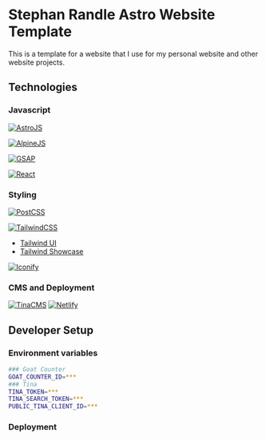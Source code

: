# Stephan Randle Astro Website Template

This is a template for a website that I use for my personal website and other website projects.

## Technologies

### Javascript

[![AstroJS](https://img.shields.io/badge/Astro-JS-BC52EE?style=for-the-badge&logo=astro&logoColor=white&labelColor=BC52EE)](https://img.shields.io/badge/HTML5-E34F26?style=for-the-badge&logo=html5&logoColor=white)

[![AlpineJS](https://img.shields.io/badge/Alpine-JS-8BC0D0?style=for-the-badge&logo=alpinedotjs&logoColor=white&labelColor=8BC0D0)](https://img.shields.io/badge/HTML5-E34F26?style=for-the-badge&logo=html5&logoColor=white)

[![GSAP](https://img.shields.io/badge/GSAP-JS-88CE02?style=for-the-badge&logo=greensock&logoColor=white&labelColor=88CE02)](https://img.shields.io/badge/HTML5-E34F26?style=for-the-badge&logo=html5&logoColor=white)

[![React](https://img.shields.io/badge/React-JS-61DAFB?style=for-the-badge&logo=react&logoColor=white&labelColor=61DAFB)](https://img.shields.io/badge/HTML5-E34F26?style=for-the-badge&logo=html5&logoColor=white)

### Styling

[![PostCSS](https://img.shields.io/badge/Post-CSS-DD3A0A?style=for-the-badge&logo=postcss&logoColor=white&labelColor=DD3A0A)](https://img.shields.io/badge/HTML5-E34F26?style=for-the-badge&logo=html5&logoColor=white)

[![TailwindCSS](https://img.shields.io/badge/Tailwind-CSS-06B6D4?style=for-the-badge&logo=tailwindcss&logoColor=white&labelColor=06B6D4)](https://img.shields.io/badge/HTML5-E34F26?style=for-the-badge&logo=html5&logoColor=white)

- [Tailwind UI](https://tailwindui.com/)
- [Tailwind Showcase](https://tailwindcss.com/showcase)

[![Iconify](https://img.shields.io/badge/Iconify-1769AA?style=for-the-badge&logo=iconify&logoColor=white&labelColor=1769AA)](https://img.shields.io/badge/HTML5-E34F26?style=for-the-badge&logo=html5&logoColor=white)

### CMS and Deployment

[![TinaCMS](https://img.shields.io/badge/Tina-CMS-EC4815?style=for-the-badge&logo=tina&logoColor=white&labelColor=EC4815)](https://img.shields.io/badge/HTML5-E34F26?style=for-the-badge&logo=html5&logoColor=white)
[![Netlify](https://img.shields.io/badge/Netlify-00C7B7?style=for-the-badge&logo=netlify&logoColor=white&labelColor=00C7B7)](https://img.shields.io/badge/HTML5-E34F26?style=for-the-badge&logo=html5&logoColor=white)

## Developer Setup

### Environment variables

```sh
### Goat Counter
GOAT_COUNTER_ID=***
### Tina
TINA_TOKEN=***
TINA_SEARCH_TOKEN=***
PUBLIC_TINA_CLIENT_ID=***
```

### Deployment

